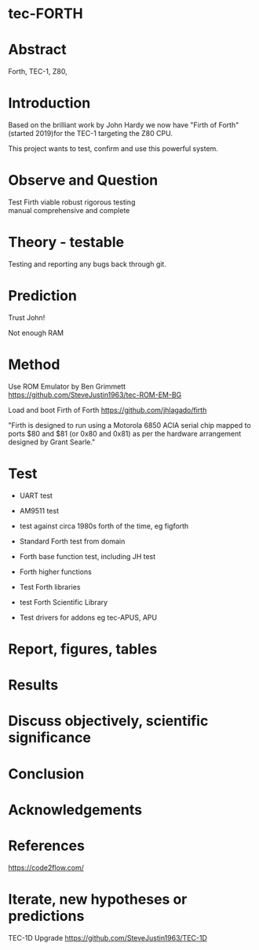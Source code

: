 # tec-FORTH

# Abstract
Forth, TEC-1, Z80, 

# Introduction 

Based on the brilliant work by John Hardy we now have "Firth of Forth" (started 2019)for the TEC-1 targeting the Z80 CPU.

This project wants to test, confirm and use this powerful system.

# Observe and Question 
Test Firth 
viable 
robust 
rigorous testing  
manual comprehensive and complete

 
# Theory - testable
Testing and reporting any bugs back through git. 



# Prediction
Trust John! 

Not enough RAM

# Method 

Use ROM Emulator by Ben Grimmett https://github.com/SteveJustin1963/tec-ROM-EM-BG

Load and boot Firth of Forth https://github.com/jhlagado/firth

"Firth is designed to run using a Motorola 6850 ACIA serial chip mapped to ports $80 and $81 (or 0x80 and 0x81) as per the hardware arrangement designed by Grant Searle." 
 


# Test
* UART test
* AM9511 test

* test against circa 1980s forth of the time, eg figforth
* Standard Forth test from domain
* Forth base function test, including JH test
* Forth higher functions
* Test Forth libraries 
* test Forth Scientific Library
* Test drivers for addons eg tec-APUS, APU


# Report, figures, tables

# Results

# Discuss objectively, scientific significance 

# Conclusion 

# Acknowledgements

# References
https://code2flow.com/


# Iterate, new hypotheses or predictions

TEC-1D Upgrade
https://github.com/SteveJustin1963/TEC-1D




